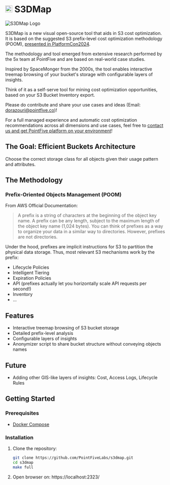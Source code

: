 # <img src="app/static/favicon.ico" alt="S3DMap Logo" height="22"/> S3DMap

<img src="app/static/s3dmap.gif" alt="S3DMap Logo"/>


S3DMap is a new visual open-source tool that aids in S3 cost optimization. It is based on the suggested S3 prefix-level cost optimization methodology (POOM), [presented in PlatformCon2024](https://platformcon.com/talks/s3dmap-a-visual-storage-map-for-prefixlevel-cost-optimization-methodology).

The methodology and tool emerged from extensive research performed by the 5x team at PointFive and are based on real-world case studies.

Inspired by SpaceMonger from the 2000s, the tool enables interactive treemap browsing of your bucket's storage with configurable layers of insights.

Think of it as a self-serve tool for mining cost optimization opportunities, based on your S3 Bucket Inventory export.

Please do contribute and share your use cases and ideas (Email: dorazouri@pointfive.co)!

For a full managed experience and automatic cost optimization recommendations across all dimensions and use cases, feel free to [contact us and get PointFive platform on your environment](https://pointfive.co)!

## The Goal: Efficient Buckets Architecture

Choose the correct storage class for all objects given their usage pattern and attributes.

## The Methodology

### Prefix-Oriented Objects Management (POOM)

From AWS Official Documentation:
> A prefix is a string of characters at the beginning of the object key name. A prefix can be any length, subject to the maximum length of the object key name (1,024 bytes). You can think of prefixes as a way to organize your data in a similar way to directories. However, prefixes are not directories.

Under the hood, prefixes are implicit instructions for S3 to partition the physical data storage. Thus, most relevant S3 mechanisms work by the prefix:

- Lifecycle Policies
- Intelligent Tiering
- Expiration Policies
- API (prefixes actually let you horizontally scale API requests per second!)
- Inventory
- ...

## Features
- Interactive treemap browsing of S3 bucket storage
- Detailed prefix-level analysis
- Configurable layers of insights
- Anonymizer script to share bucket structure without conveying objects names

## Future
- Adding other GIS-like layers of insights: Cost, Access Logs, Lifecycle Rules

## Getting Started
### Prerequisites
- [Docker Compose](https://docs.docker.com/compose/install/)

### Installation
1. Clone the repository:
   ```sh
   git clone https://github.com/PointFiveLabs/s3dmap.git
   cd s3dmap
   make full
   ```
2. Open browser on: https://localhost:2323/